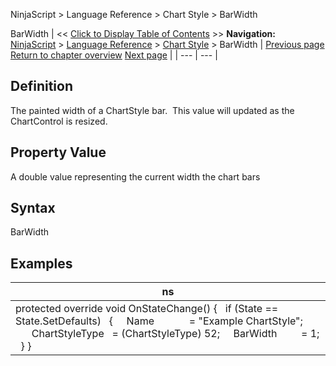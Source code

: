 ﻿
NinjaScript > Language Reference > Chart Style > BarWidth

BarWidth
| << [Click to Display Table of Contents](barwidth.md) >> **Navigation:**     [NinjaScript](ninjascript.md) > [Language Reference](language_reference_wip.md) > [Chart Style](chart_style.md) > BarWidth | [Previous page](chart_style.md) [Return to chapter overview](chart_style.md) [Next page](barwidthui.md) |
| --- | --- |
## Definition
The painted width of a ChartStyle bar.  This value will updated as the ChartControl is resized.
 
## Property Value
A double value representing the current width the chart bars
 
## Syntax
BarWidth

## Examples
| ns |
| --- |
| protected override void OnStateChange() {    if (State == State.SetDefaults)    {      Name             = "Example ChartStyle";               ChartStyleType   = (ChartStyleType) 52;      BarWidth         = 1;    } } |
